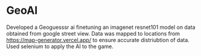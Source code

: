 # GeoAI

Developed a Geoguesssr ai finetuning an imagenet resnet101 model on data obtained from google street view. Data was mapped to locations from https://map-generator.vercel.app/ to ensure accurate distriubtion of data. Used selenium to apply the AI to the game.

